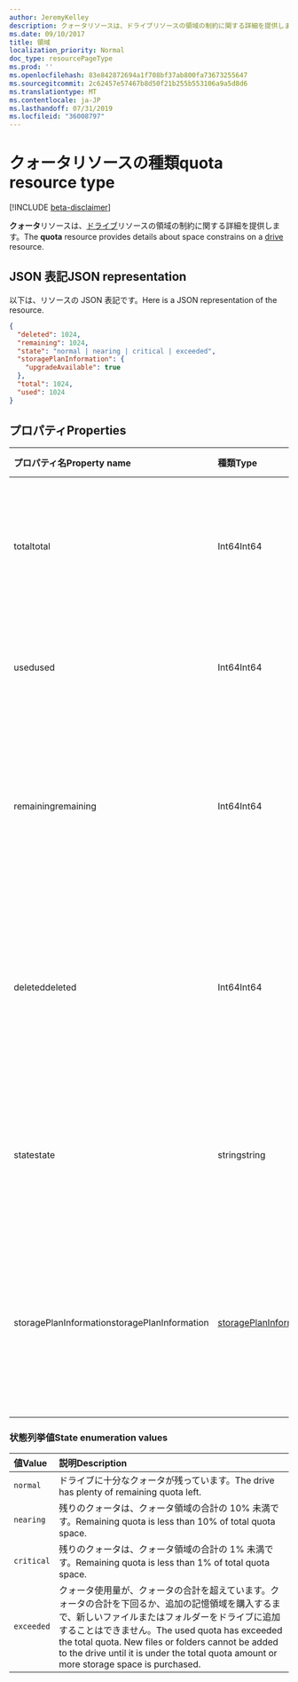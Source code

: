 ```yaml
---
author: JeremyKelley
description: クォータリソースは、ドライブリソースの領域の制約に関する詳細を提供します。
ms.date: 09/10/2017
title: 領域
localization_priority: Normal
doc_type: resourcePageType
ms.prod: ''
ms.openlocfilehash: 83e842872694a1f708bf37ab800fa73673255647
ms.sourcegitcommit: 2c62457e57467b8d50f21b255b553106a9a5d8d6
ms.translationtype: MT
ms.contentlocale: ja-JP
ms.lasthandoff: 07/31/2019
ms.locfileid: "36008797"
---
```

# <a name="quota-resource-type"></a><span data-ttu-id="4d979-103">クォータリソースの種類</span><span class="sxs-lookup"><span data-stu-id="4d979-103">quota resource type</span></span>

[!INCLUDE [beta-disclaimer](../../includes/beta-disclaimer.md)]

<span data-ttu-id="4d979-104">**クォータ**リソースは、[ドライブ](drive.md)リソースの領域の制約に関する詳細を提供します。</span><span class="sxs-lookup"><span data-stu-id="4d979-104">The **quota** resource provides details about space constrains on a [drive](drive.md) resource.</span></span>

## <a name="json-representation"></a><span data-ttu-id="4d979-105">JSON 表記</span><span class="sxs-lookup"><span data-stu-id="4d979-105">JSON representation</span></span>

<span data-ttu-id="4d979-106">以下は、リソースの JSON 表記です。</span><span class="sxs-lookup"><span data-stu-id="4d979-106">Here is a JSON representation of the resource.</span></span>

<!-- {
  "blockType": "resource",
  "optionalProperties": [ ],
  "@odata.type": "microsoft.graph.quota"
}-->

```json
{
  "deleted": 1024,
  "remaining": 1024,
  "state": "normal | nearing | critical | exceeded",
  "storagePlanInformation": {
    "upgradeAvailable": true
  },
  "total": 1024,
  "used": 1024
}
```

## <a name="properties"></a><span data-ttu-id="4d979-107">プロパティ</span><span class="sxs-lookup"><span data-stu-id="4d979-107">Properties</span></span>

| <span data-ttu-id="4d979-108">プロパティ名</span><span class="sxs-lookup"><span data-stu-id="4d979-108">Property name</span></span> | <span data-ttu-id="4d979-109">種類</span><span class="sxs-lookup"><span data-stu-id="4d979-109">Type</span></span>   | <span data-ttu-id="4d979-110">説明</span><span class="sxs-lookup"><span data-stu-id="4d979-110">Description</span></span>                                                                 |
|:--------------|:-------|:----------------------------------------------------------------------------|
| <span data-ttu-id="4d979-111">total</span><span class="sxs-lookup"><span data-stu-id="4d979-111">total</span></span>         | <span data-ttu-id="4d979-112">Int64</span><span class="sxs-lookup"><span data-stu-id="4d979-112">Int64</span></span>  | <span data-ttu-id="4d979-p101">許可されている記憶域の合計 (バイト単位)。読み取り専用です。</span><span class="sxs-lookup"><span data-stu-id="4d979-p101">Total allowed storage space, in bytes. Read-only.</span></span>                           |
| <span data-ttu-id="4d979-115">used</span><span class="sxs-lookup"><span data-stu-id="4d979-115">used</span></span>          | <span data-ttu-id="4d979-116">Int64</span><span class="sxs-lookup"><span data-stu-id="4d979-116">Int64</span></span>  | <span data-ttu-id="4d979-p102">使用領域の合計 (バイト単位)。読み取り専用です。</span><span class="sxs-lookup"><span data-stu-id="4d979-p102">Total space used, in bytes. Read-only.</span></span>                                      |
| <span data-ttu-id="4d979-119">remaining</span><span class="sxs-lookup"><span data-stu-id="4d979-119">remaining</span></span>     | <span data-ttu-id="4d979-120">Int64</span><span class="sxs-lookup"><span data-stu-id="4d979-120">Int64</span></span>  | <span data-ttu-id="4d979-p103">クォータ制限に達するまでの残りの領域の合計 (バイト単位)。読み取り専用です。</span><span class="sxs-lookup"><span data-stu-id="4d979-p103">Total space remaining before reaching the quota limit, in bytes. Read-only.</span></span> |
| <span data-ttu-id="4d979-123">deleted</span><span class="sxs-lookup"><span data-stu-id="4d979-123">deleted</span></span>       | <span data-ttu-id="4d979-124">Int64</span><span class="sxs-lookup"><span data-stu-id="4d979-124">Int64</span></span>  | <span data-ttu-id="4d979-p104">ごみ箱内のファイルによって消費されている領域の合計 (バイト単位)。読み取り専用です。</span><span class="sxs-lookup"><span data-stu-id="4d979-p104">Total space consumed by files in the recycle bin, in bytes. Read-only.</span></span>      |
| <span data-ttu-id="4d979-127">state</span><span class="sxs-lookup"><span data-stu-id="4d979-127">state</span></span>         | <span data-ttu-id="4d979-128">string</span><span class="sxs-lookup"><span data-stu-id="4d979-128">string</span></span> | <span data-ttu-id="4d979-p105">記憶域の状態を示す列挙値。読み取り専用です。</span><span class="sxs-lookup"><span data-stu-id="4d979-p105">Enumeration value that indicates the state of the storage space. Read-only.</span></span> |
| <span data-ttu-id="4d979-131">storagePlanInformation</span><span class="sxs-lookup"><span data-stu-id="4d979-131">storagePlanInformation</span></span>  | [<span data-ttu-id="4d979-132">storagePlanInformation</span><span class="sxs-lookup"><span data-stu-id="4d979-132">storagePlanInformation</span></span>](storageplaninformation.md) | <span data-ttu-id="4d979-133">ドライブの記憶域クォータプランに関する情報。</span><span class="sxs-lookup"><span data-stu-id="4d979-133">Information about the drive's storage quota plans.</span></span> <span data-ttu-id="4d979-134">個人用の OneDrive のみ</span><span class="sxs-lookup"><span data-stu-id="4d979-134">Only in Personal OneDrive.</span></span>|

### <a name="state-enumeration-values"></a><span data-ttu-id="4d979-135">状態列挙値</span><span class="sxs-lookup"><span data-stu-id="4d979-135">State enumeration values</span></span>

| <span data-ttu-id="4d979-136">値</span><span class="sxs-lookup"><span data-stu-id="4d979-136">Value</span></span>      | <span data-ttu-id="4d979-137">説明</span><span class="sxs-lookup"><span data-stu-id="4d979-137">Description</span></span>                                                                                                                                                                 |
|:-----------|:----------------------------------------------------------------------------------------------------------------------------------------------------------------------------|
| `normal`   | <span data-ttu-id="4d979-138">ドライブに十分なクォータが残っています。</span><span class="sxs-lookup"><span data-stu-id="4d979-138">The drive has plenty of remaining quota left.</span></span>                                                                                                                               |
| `nearing`  | <span data-ttu-id="4d979-139">残りのクォータは、クォータ領域の合計の 10% 未満です。</span><span class="sxs-lookup"><span data-stu-id="4d979-139">Remaining quota is less than 10% of total quota space.</span></span>                                                                                                                      |
| `critical` | <span data-ttu-id="4d979-140">残りのクォータは、クォータ領域の合計の 1% 未満です。</span><span class="sxs-lookup"><span data-stu-id="4d979-140">Remaining quota is less than 1% of total quota space.</span></span>                                                                                                                       |
| `exceeded` | <span data-ttu-id="4d979-p107">クォータ使用量が、クォータの合計を超えています。クォータの合計を下回るか、追加の記憶領域を購入するまで、新しいファイルまたはフォルダーをドライブに追加することはできません。</span><span class="sxs-lookup"><span data-stu-id="4d979-p107">The used quota has exceeded the total quota. New files or folders cannot be added to the drive until it is under the total quota amount or more storage space is purchased.</span></span> |

<!--
{
  "type": "#page.annotation",
  "description": "The quota facet provides information about how much space the OneDrive has available.",
  "keywords": "quota,available,remaining,used",
  "section": "documentation",
  "tocPath": "Facets/Quota",
  "suppressions": []
}
-->

